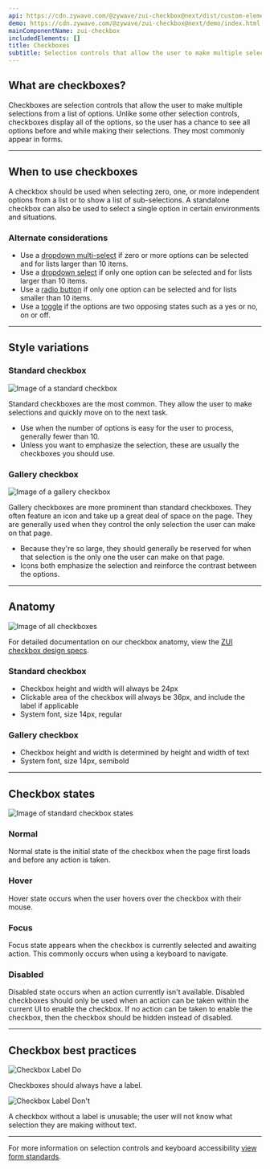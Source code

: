 ```yaml
---
api: https://cdn.zywave.com/@zywave/zui-checkbox@next/dist/custom-elements.json
demo: https://cdn.zywave.com/@zywave/zui-checkbox@next/demo/index.html
mainComponentName: zui-checkbox
includedElements: []
title: Checkboxes
subtitle: Selection controls that allow the user to make multiple selections from a list of options.
---
```


## What are checkboxes?

Checkboxes are selection controls that allow the user to make multiple selections from a list of options. Unlike some other selection controls, checkboxes display all of the options, so the user has a chance to see all options before and while making their selections. They most commonly appear in forms.

<hr>

## When to use checkboxes

A checkbox should be used when selecting zero, one, or more independent options from a list or to show a list of sub-selections. A standalone checkbox can also be used to select a single option in certain environments and situations.

### Alternate considerations

- Use a [dropdown multi-select](/design-system/components/dropdown-multi-selects/) if zero or more options can be selected and for lists larger than 10 items.
- Use a [dropdown select](/design-system/components/dropdown-selects/) if only one option can be selected and for lists larger than 10 items.
- Use a [radio button](/design-system/components/radio-buttons/) if only one option can be selected and for lists smaller than 10 items.
- Use a [toggle](/design-system/components/toggles/) if the options are two opposing states such as a yes or no, on or off.

<hr>

## Style variations

### Standard checkbox

![Image of a standard checkbox](/images/components/checkboxes/Assets_03-20/standardcheck_small.svg)

Standard checkboxes are the most common. They allow the user to make selections and quickly move on to the next task.

- Use when the number of options is easy for the user to process, generally fewer than 10.
- Unless you want to emphasize the selection, these are usually the checkboxes you should use.

<booster-spacer size="small"></booster-spacer>

### Gallery checkbox

![Image of a gallery checkbox](/images/components/checkboxes/Assets_03-20/gallerycheck_small.svg)

Gallery checkboxes are more prominent than standard checkboxes. They often feature an icon and take up a great deal of space on the page. They are generally used when they control the only selection the user can make on that page.

- Because they're so large, they should generally be reserved for when that selection is the only one the user can make on that page.
- Icons both emphasize the selection and reinforce the contrast between the options.

<hr>

## Anatomy

![Image of all checkboxes](/images/components/checkboxes/Assets_03-20/checkbox_anatomy.svg)

For detailed documentation on our checkbox anatomy, view the [ZUI checkbox design specs](https://xd.adobe.com/view/93be6c9d-e5f1-40af-7116-323e57943237-e58f/grid).

### Standard checkbox

- Checkbox height and width will always be 24px
- Clickable area of the checkbox will always be 36px, and include the label if applicable
- System font, size 14px, regular

### Gallery checkbox

- Checkbox height and width is determined by height and width of text
- System font, size 14px, semibold

<hr>

## Checkbox states

![Image of standard checkbox states](/images/components/checkboxes/Assets_03-20/checkbox_states_standard.svg)

### Normal

Normal state is the initial state of the checkbox when the page first loads and before any action is taken.

### Hover

Hover state occurs when the user hovers over the checkbox with their mouse.

### Focus

Focus state appears when the checkbox is currently selected and awaiting action. This commonly occurs when using a keyboard to navigate.

### Disabled

Disabled state occurs when an action currently isn't available. Disabled checkboxes should only be used when an action can be taken within the current UI to enable the checkbox. If no action can be taken to enable the checkbox, then the checkbox should be hidden instead of disabled.

<hr>

## Checkbox best practices

<Grid>

<GridCol col="span-6">

![Checkbox Label Do](/images/components/checkboxes/Assets_03-20/checklabel_do.svg)

<booster-do>
  Checkboxes should always have a label.
</booster-do>

</GridCol>

<GridCol col="span-6">

![Checkbox Label Don't](/images/components/checkboxes/Assets_03-20/checklabel_dont.svg)

<booster-do-not>
  A checkbox without a label is unusable; the user will not know what selection they are making without text.
</booster-do-not>

</GridCol>

</Grid>

<hr>

For more information on selection controls and keyboard accessibility [view form standards](/design-system/patterns/forms/).
